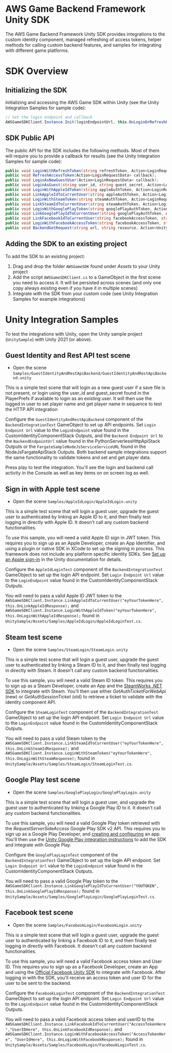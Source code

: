 # AWS Game Backend Framework Unity SDK

The AWS Game Backend Framework Unity SDK provides integrations to the custom identity component, managed refreshing of access tokens, helper methods for calling custom backend features, and samples for integrating with different game platforms.

# SDK Overview

## Initializing the SDK

Initializing and accessing the AWS Game SDK within Unity (see the Unity Integration Samples for sample code):

```csharp
// Set the login endpoint and callback
AWSGameSDKClient.Instance.Init(loginEndpointUrl, this.OnLoginOrRefreshError);
```

## SDK Public API

The public API for the SDK includes the following methods. Most of them will require you to provide a callback for results (see the Unity Integration Samples for sample code):

```csharp
public void LoginWithRefreshToken(string refreshToken, Action<LoginRequestData> callback);
public void RefreshAccessToken(Action<LoginRequestData> callback);
public void LoginAsNewGuestUser(Action<LoginRequestData> callback);
public void LoginAsGuest(string user_id, string guest_secret, Action<LoginRequestData> callback);
public void LoginWithAppleIdToken(string appleAuthToken, Action<LoginRequestData> callback);
public void LinkAppleIdToCurrentUser(string appleAuthToken, Action<LoginRequestData> callback);
public void LoginWithSteamToken(string steamAuthToken, Action<LoginRequestData> callback);
public void LinkSteamIdToCurrentUser(string steamAuthToken, Action<LoginRequestData> callback);
public void LoginWithGooglePlayToken(string googlePlayAuthToken, Action<LoginRequestData> callback);
public void LinkGooglePlayIdToCurrentUser(string googlePlayAuthToken, Action<LoginRequestData> callback);
public void LinkFacebookIdToCurrentUser(string facebookAccessToken, string facebookUserId, Action<LoginRequestData> callback)
public void LoginWithFacebookAccessToken(string facebookAccessToken, string facebookUserId, Action<LoginRequestData> callback)
public void BackendGetRequest(string url, string resource, Action<UnityWebRequest> callback, Dictionary<string, string> getParameters = null);
```

## Adding the SDK to an existing project

To add the SDK to an existing project:

1. Drag and drop the folder `AWSGameSDK` found under _Assets_ to your Unity project
2. Add the script `AWSGameSDKClient.cs` to a GameObject in the first scene you need to access it. It will be persisted across scenes (and only one copy always existing even if you have it in multiple scenes)
2. Integrate with the SDK from your custom code (see Unity Integration Samples for example integrations)

# Unity Integration Samples

To test the integrations with Unity, open the Unity sample project (`UnitySample`) with Unity 2021 (or above).

## Guest Identity and Rest API test scene

* Open the scene `Samples/GuestIdentityAndRestApiBackend/GuestIdentityAndRestApiBackend.unity`

This is a simple test scene that will login as a new guest user if a save file is not present, or login using the user_id and guest_secret found in the PlayerPrefs if available to login as an existing user. It will then use the logged in user to set player name and get player name in sequence to test the HTTP API integration

Configure the `GuestIdentityAndRestApiBackend` component of the `BackendIntegrationTest` GameObject to set up API endpoints. Set `Login Endpoint Url` value to the `LoginEndpoint` value found in the CustomIdentityComponentStack Outputs, and the `Backend Endpoint Url` to the `BackendEndpointUrl` value found in the PythonServerlessHttpApiStack Outputs or the `FargateSampleNodeJsServiceServiceURL` found in the NodeJsFargateApiStack Outputs. Both backend sample integrations support the same functionality to validate tokens and set and get player data.

Press play to test the integration. You'll see the login and backend call activity in the Console as well as key items on on screen log as well.

## Sign in with Apple test scene

* Open the scene `Samples/AppleIdLogin/AppleIdLogin.unity`

This is a simple test scene that will login a guest user, upgrade the guest user to authenticated by linking an Apple ID to it, and then finally test logging in directly with Apple ID. It doesn't call any custom backend functionalities.

To use this sample, you will need a valid Apple ID sign in JWT token. This requires you to sign up as an Apple Developer, create an App Identifier, and using a plugin or native SDK in XCode to set up the signing in process. This framework does not include any platform specific identity SDKs. See [Set up an Apple sign-in](https://docs.unity.com/authentication/en/manual/set-up-apple-signin) in the Unity documentation for details.

Configure the `AppleIdLoginTest` component of the `BackendIntegrationTest` GameObject to set up the login API endpoint. Set `Login Endpoint Url` value to the `LoginEndpoint` value found in the CustomIdentityComponentStack Outputs.

You will need to pass a valid Apple ID JWT token to the `AWSGameSDKClient.Instance.LinkAppleIdToCurrentUser("eyYourTokenHere", this.OnLinkAppleIdResponse);` and `AWSGameSDKClient.Instance.LoginWithAppleIdToken("eyYourTokenHere", this.OnLoginWithAppleIdResponse);` found in `UnitySample/Assets/Samples/AppleIdLogin/AppleIdLoginTest.cs`.

## Steam test scene

* Open the scene `Samples/SteamLogin/SteamLogin.unity`

This is a simple test scene that will login a guest user, upgrade the guest user to authenticated by linking a Steam ID to it, and then finally test logging in directly with Steam. It doesn't call any custom backend functionalities.

To use this sample, you will need a valid Steam ID token. This requires you to sign up as a Steam Developer, create an App and the [SteamWorks .NET SDK](https://steamworks.github.io/) to integrate with Steam. You'll then use either _GetAuthTicketForWebApi_ (new) or _GetAuthSessionTicket_ (old) to retrieve a ticket to validate with the identity component API.

Configure the `SteamLoginTest` component of the `BackendIntegrationTest` GameObject to set up the login API endpoint. Set `Login Endpoint Url` value to the `LoginEndpoint` value found in the CustomIdentityComponentStack Outputs.

You will need to pass a valid Steam token to the `AWSGameSDKClient.Instance.LinkSteamIdToCurrentUser("eyYourTokenHere", this.OnLinkSteamIdResponse);` and `AWSGameSDKClient.Instance.LoginWithSteamToken("eyYourTokenHere", this.OnLoginWithSteamResponse);` found in `UnitySample/Assets/Samples/SteamLogin/SteamLoginTest.cs`.

## Google Play test scene

* Open the scene `Samples/GooglePlayLogin/GooglePlayLogin.unity`

This is a simple test scene that will login a guest user, and upgrade the guest user to authenticated by linking a Google Play ID to it. It doesn't call any custom backend functionalities.

To use this sample, you will need a valid Google Play token retrieved with the _RequestServerSideAccess_ Google Play SDK v2 API. This requires you to sign up as a Google Play Developer, and [creating and configuring](https://developers.google.com/games/services/console/enabling) an app. You'll then use the [Unity Google Play integration instructions](https://docs.unity.com/authentication/en-us/manual/platform-signin-google-play-games) to add the SDK and integrate with Google Play.

Configure the `GooglePlayLoginTest` component of the `BackendIntegrationTest` GameObject to set up the login API endpoint. Set `Login Endpoint Url` value to the `LoginEndpoint` value found in the CustomIdentityComponentStack Outputs.

You will need to pass a valid Google Play token to the `AWSGameSDKClient.Instance.LinkGooglePlayIdToCurrentUser("YOUTOKEN", this.OnLinkGooglePlayIdResponse);` found in `UnitySample/Assets/Samples/GooglePlayLogin/GooglePlayLoginTest.cs`.

## Facebook test scene

* Open the scene `Samples/FacebookLogin/FacebookLogin.unity`

This is a simple test scene that will login a guest user, upgrade the guest user to authenticated by linking a Facebook ID to it, and then finally test logging in directly with Facebook. It doesn't call any custom backend functionalities.

To use this sample, you will need a valid Facebook access token and User ID. This requires you to sign up as a Facebook Developer, create an App and using the [Official Facebook Unity SDK](https://developers.facebook.com/docs/unity/) to integrate with Facebook. After logging in with the SDK, you'll receive an access token and user ID for the user to be sent to the backend.

Configure the `FacebookLoginTest` component of the `BackendIntegrationTest` GameObject to set up the login API endpoint. Set `Login Endpoint Url` value to the `LoginEndpoint` value found in the CustomIdentityComponentStack Outputs.

You will need to pass a valid Facebook access token and userID to the `AWSGameSDKClient.Instance.LinkFacebookIdToCurrentUser("AccessTokenHere","UserIDHere", this.OnLinkFacebookIdResponse);` and `AWSGameSDKClient.Instance.LoginWithFacebookAccessToken("AccessTokenHere", "UserIdHere", this.OnLoginWithFacebookResponse);` found in `UnitySample/Assets/Samples/FacebookLogin/FacebookLoginTest.cs`.




